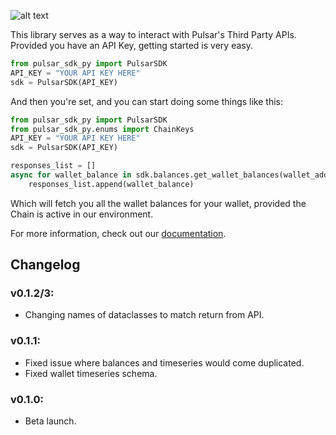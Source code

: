 ![alt text](https://i.imgur.com/jVdp3yy.png)

<div id="top"></div>

This library serves as a way to interact with Pulsar's Third Party APIs.
Provided you have an API Key, getting started is very easy.

```python
from pulsar_sdk_py import PulsarSDK
API_KEY = "YOUR API KEY HERE"
sdk = PulsarSDK(API_KEY)
```

And then you're set, and you can start doing some things like this:

````python
from pulsar_sdk_py import PulsarSDK
from pulsar_sdk_py.enums import ChainKeys
API_KEY = "YOUR API KEY HERE"
sdk = PulsarSDK(API_KEY)

responses_list = []
async for wallet_balance in sdk.balances.get_wallet_balances(wallet_addr="YOUR WALLET ADDRESS", chain=ChainKeys.YOUR_WALLET_CHAIN):
    responses_list.append(wallet_balance)
````

Which will fetch you all the wallet balances for your wallet, provided the Chain is active in our environment.

For more information, check out our [documentation](http://pulsar.readme.io/).

## Changelog
### v0.1.2/3:
- Changing names of dataclasses to match return from API.
### v0.1.1: 
- Fixed issue where balances and timeseries would come duplicated. 
- Fixed wallet timeseries schema.
### v0.1.0:
- Beta launch.